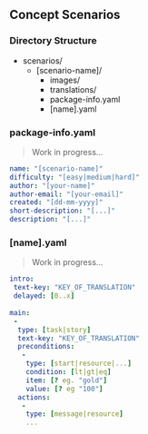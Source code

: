 ## Concept Scenarios

### Directory Structure

+ scenarios/
  + [scenario-name]/
     + images/
     + translations/
     + package-info.yaml
     + [name].yaml

### package-info.yaml

> Work in progress...

```yaml
name: "[scenario-name]"
difficulty: "[easy|medium|hard]"
author: "[your-name]"
author-email: "[your-email]"
created: "[dd-mm-yyyy]"
short-description: "[...]"
description: "[...]"
```

### [name].yaml

> Work in progress...

```yaml
intro:
 text-key: "KEY_OF_TRANSLATION"
 delayed: [0..x]
 
main:
 -
  type: [task|story]
  text-key: "KEY_OF_TRANSLATION"
  preconditions:
   -
    type: [start|resource|...]
    condition: [lt|gt|eq]
    item: [? eg. "gold"]
    value: [? eg "100"]
  actions:
   -
    type: [message|resource]
    ...
```
